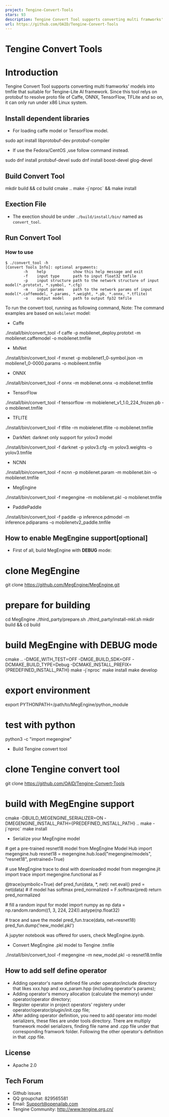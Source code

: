 ```yaml
---
project: Tengine-Convert-Tools
stars: 93
description: Tengine Convert Tool supports converting multi framworks' models into tmfile that suitable for Tengine-Lite AI framework.
url: https://github.com/OAID/Tengine-Convert-Tools
---
```


Tengine Convert Tools
=====================

Introduction
============

Tengine Convert Tool supports converting multi framworks' models into tmfile that suitable for Tengine-Lite AI framework. Since this tool relys on protobuf to resolve proto file of Caffe, ONNX, TensorFlow, TFLite and so on, it can only run under x86 Linux system.

Install dependent libraries
---------------------------

-   For loading caffe model or TensorFlow model.

sudo apt install libprotobuf-dev protobuf-compiler

-   If use the Fedora/CentOS ,use follow command instead.

sudo dnf install protobuf-devel
sudo dnf install boost-devel glog-devel

Build Convert Tool
------------------

mkdir build && cd build
cmake ..
make -j\`nproc\` && make install

Exection File
-------------

-   The exection should be under `./build/install/bin/` named as `convert_tool`.

Run Convert Tool
----------------

### How to use

```
$ ./convert_tool -h
[Convert Tools Info]: optional arguments:
        -h    help            show this help message and exit
        -f    input type      path to input float32 tmfile
        -p    input structure path to the network structure of input model(*.prototxt, *.symbol, *.cfg)
        -m    input params    path to the network params of input model(*.caffemodel, *.params, *.weight, *.pb, *.onnx, *.tflite)
        -o    output model    path to output fp32 tmfile
```

To run the convert tool, running as following command, Note: The command examples are based on `mobilenet` model:

-   Caffe

./install/bin/convert\_tool -f caffe -p mobilenet\_deploy.prototxt -m mobilenet.caffemodel -o mobilenet.tmfile

-   MxNet

./install/bin/convert\_tool -f mxnet -p mobilenet1\_0-symbol.json -m mobilene1\_0-0000.params -o mobileent.tmfile

-   ONNX

./install/bin/convert\_tool -f onnx -m mobilenet.onnx -o mobilenet.tmfile

-   TensorFlow

./install/bin/convert\_tool -f tensorflow -m mobielenet\_v1\_1.0\_224\_frozen.pb -o mobilenet.tmfile

-   TFLITE

./install/bin/convert\_tool -f tflite -m mobielenet.tflite -o mobilenet.tmfile

-   DarkNet: darknet only support for yolov3 model

./install/bin/convert\_tool -f darknet -p yolov3.cfg -m yolov3.weights -o yolov3.tmfile

-   NCNN

./install/bin/convert\_tool -f ncnn -p mobilenet.param -m mobilenet.bin -o mobilenet.tmfile

-   MegEngine

./install/bin/convert\_tool -f megengine -m mobilenet.pkl -o mobilenet.tmfile

-   PaddlePaddle

./install/bin/convert\_tool -f paddle -p inference.pdmodel -m inference.pdiparams -o mobilenetv2\_paddle.tmfile

How to enable MegEngine support\[optional\]
-------------------------------------------

-   First of all, build MegEngine with **DEBUG** mode:

# clone MegEngine
git clone https://github.com/MegEngine/MegEngine.git

# prepare for building
cd MegEngine
./third\_party/prepare.sh
./third\_party/install-mkl.sh
mkdir build && cd build

# build MegEngine with DEBUG mode
cmake .. -DMGE\_WITH\_TEST=OFF -DMGE\_BUILD\_SDK=OFF -DCMAKE\_BUILD\_TYPE=Debug -DCMAKE\_INSTALL\_PREFIX={PREDEFINED\_INSTALL\_PATH}
make -j\`nproc\`
make install
make develop

# export environment
export PYTHONPATH=/path/to/MegEngine/python\_module

# test with python
 python3 -c "import megengine"

-   Build Tengine convert tool

# clone Tengine convert tool
git clone https://github.com/OAID/Tengine-Convert-Tools

# build with MegEngine support
cmake -DBUILD\_MEGENGINE\_SERIALIZER=ON -DMEGENGINE\_INSTALL\_PATH={PREDEFINED\_INSTALL\_PATH} ..
make -j\`nproc\`
make install

-   Serialize your MegEngine model

\# get a pre-trained resnet18 model from MegEngine Model Hub
import megengine.hub
resnet18 \= megengine.hub.load("megengine/models", "resnet18", pretrained\=True)

\# use MegEngine trace to deal with downloaded model
from megengine.jit import trace
import megengine.functional as F

@trace(symbolic\=True)
def pred\_fun(data, \*, net):
    net.eval()
    pred \= net(data)
    \# if model has softmax
    pred\_normalized \= F.softmax(pred)
    return pred\_normalized

\# fill a random input for model
import numpy as np
data \= np.random.random((1, 3, 224, 224)).astype(np.float32)

\# trace and save the model
pred\_fun.trace(data, net\=resnet18)
pred\_fun.dump('new\_model.pkl')

A jupyter notebook was offered for users, check MegEngine.ipynb.

-   Convert MegEngine .pkl model to Tengine .tmfile

./install/bin/convert\_tool -f megengine -m new\_model.pkl -o resnet18.tmfile

How to add self define operator
-------------------------------

-   Adding operator's name defined file under operator/include directory that likes xxx.hpp and xxx\_param.hpp (including operator's params);
-   Adding operator's memory allocation (calculate the memory) under operator/operator directory;
-   Register operator in project operators' registery under operator/operator/plugin/init.cpp file;
-   After adding operator definition, you need to add operator into model serializers, these files are under tools directory. There are multiply framework model serializers, finding file name and .cpp file under that corresponding framwork folder. Following the other operator's definition in that .cpp file.

License
-------

-   Apache 2.0

Tech Forum
----------

-   Github issues
-   QQ groupchat: 829565581
-   Email: Support@openailab.com
-   Tengine Community: http://www.tengine.org.cn/

